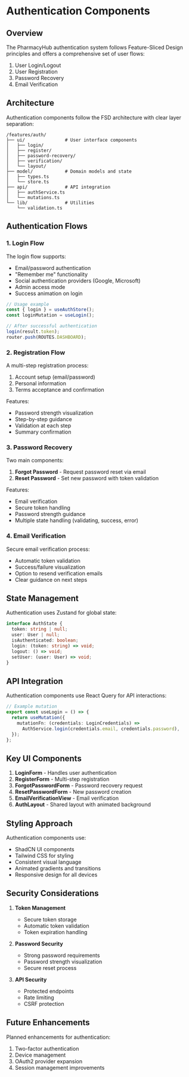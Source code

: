 # Authentication Components

## Overview

The PharmacyHub authentication system follows Feature-Sliced Design principles and offers a comprehensive set of user flows:

1. User Login/Logout
2. User Registration
3. Password Recovery
4. Email Verification

## Architecture

Authentication components follow the FSD architecture with clear layer separation:

```
/features/auth/
├── ui/               # User interface components
│   ├── login/
│   ├── register/
│   ├── password-recovery/
│   ├── verification/
│   └── layout/
├── model/            # Domain models and state
│   ├── types.ts
│   └── store.ts
├── api/              # API integration
│   ├── authService.ts
│   └── mutations.ts
└── lib/              # Utilities
    └── validation.ts
```

## Authentication Flows

### 1. Login Flow

The login flow supports:
- Email/password authentication
- "Remember me" functionality
- Social authentication providers (Google, Microsoft)
- Admin access mode
- Success animation on login

```typescript
// Usage example
const { login } = useAuthStore();
const loginMutation = useLogin();

// After successful authentication
login(result.token);
router.push(ROUTES.DASHBOARD);
```

### 2. Registration Flow

A multi-step registration process:
1. Account setup (email/password)
2. Personal information
3. Terms acceptance and confirmation

Features:
- Password strength visualization
- Step-by-step guidance
- Validation at each step
- Summary confirmation

### 3. Password Recovery

Two main components:
1. **Forgot Password** - Request password reset via email
2. **Reset Password** - Set new password with token validation

Features:
- Email verification
- Secure token handling
- Password strength guidance
- Multiple state handling (validating, success, error)

### 4. Email Verification

Secure email verification process:
- Automatic token validation
- Success/failure visualization
- Option to resend verification emails
- Clear guidance on next steps

## State Management

Authentication uses Zustand for global state:

```typescript
interface AuthState {
  token: string | null;
  user: User | null;
  isAuthenticated: boolean;
  login: (token: string) => void;
  logout: () => void;
  setUser: (user: User) => void;
}
```

## API Integration

Authentication components use React Query for API interactions:

```typescript
// Example mutation
export const useLogin = () => {
  return useMutation({
    mutationFn: (credentials: LoginCredentials) => 
      AuthService.login(credentials.email, credentials.password),
  });
};
```

## Key UI Components

1. **LoginForm** - Handles user authentication
2. **RegisterForm** - Multi-step registration
3. **ForgotPasswordForm** - Password recovery request
4. **ResetPasswordForm** - New password creation
5. **EmailVerificationView** - Email verification
6. **AuthLayout** - Shared layout with animated background

## Styling Approach

Authentication components use:
- ShadCN UI components
- Tailwind CSS for styling
- Consistent visual language
- Animated gradients and transitions
- Responsive design for all devices

## Security Considerations

1. **Token Management**
   - Secure token storage
   - Automatic token validation
   - Token expiration handling

2. **Password Security**
   - Strong password requirements
   - Password strength visualization
   - Secure reset process

3. **API Security**
   - Protected endpoints
   - Rate limiting
   - CSRF protection

## Future Enhancements

Planned enhancements for authentication:
1. Two-factor authentication
2. Device management
3. OAuth2 provider expansion
4. Session management improvements
